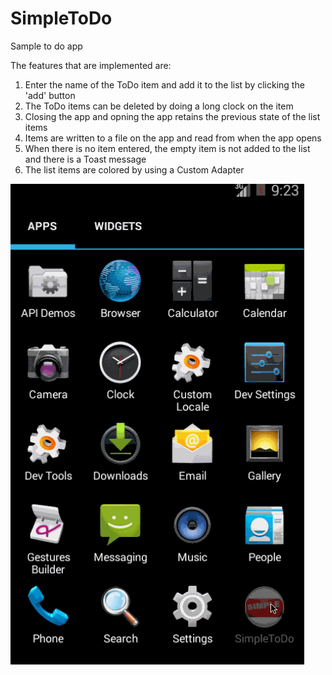 SimpleToDo
==========

Sample to do app

The features that are implemented are:

1) Enter the name of the ToDo item and add it to the list by clicking the 'add' button
2) The ToDo items can be deleted by doing a long clock on the item
3) Closing the app and opning the app retains the previous state of the list items
4) Items are written to a file on the app and read from when the app opens
5) When there is no item entered, the empty item is not added to the list and there is a Toast message
6) The list items are colored by using a Custom Adapter


![GIF](simpletodo1.gif)
